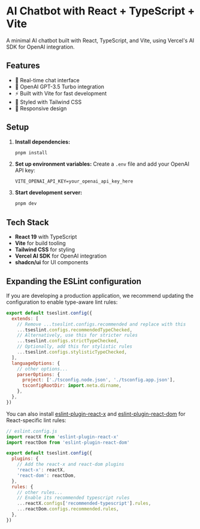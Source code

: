 # AI Chatbot with React + TypeScript + Vite

A minimal AI chatbot built with React, TypeScript, and Vite, using Vercel's AI SDK for OpenAI integration.

## Features

- 💬 Real-time chat interface
- 🤖 OpenAI GPT-3.5 Turbo integration
- ⚡ Built with Vite for fast development
- 🎨 Styled with Tailwind CSS
- 📱 Responsive design

## Setup

1. **Install dependencies:**

   ```bash
   pnpm install
   ```

2. **Set up environment variables:**
   Create a `.env` file and add your OpenAI API key:

   ```
   VITE_OPENAI_API_KEY=your_openai_api_key_here
   ```

3. **Start development server:**
   ```bash
   pnpm dev
   ```

## Tech Stack

- **React 19** with TypeScript
- **Vite** for build tooling
- **Tailwind CSS** for styling
- **Vercel AI SDK** for OpenAI integration
- **shadcn/ui** for UI components

## Expanding the ESLint configuration

If you are developing a production application, we recommend updating the configuration to enable type-aware lint rules:

```js
export default tseslint.config({
  extends: [
    // Remove ...tseslint.configs.recommended and replace with this
    ...tseslint.configs.recommendedTypeChecked,
    // Alternatively, use this for stricter rules
    ...tseslint.configs.strictTypeChecked,
    // Optionally, add this for stylistic rules
    ...tseslint.configs.stylisticTypeChecked,
  ],
  languageOptions: {
    // other options...
    parserOptions: {
      project: ['./tsconfig.node.json', './tsconfig.app.json'],
      tsconfigRootDir: import.meta.dirname,
    },
  },
})
```

You can also install [eslint-plugin-react-x](https://github.com/Rel1cx/eslint-react/tree/main/packages/plugins/eslint-plugin-react-x) and [eslint-plugin-react-dom](https://github.com/Rel1cx/eslint-react/tree/main/packages/plugins/eslint-plugin-react-dom) for React-specific lint rules:

```js
// eslint.config.js
import reactX from 'eslint-plugin-react-x'
import reactDom from 'eslint-plugin-react-dom'

export default tseslint.config({
  plugins: {
    // Add the react-x and react-dom plugins
    'react-x': reactX,
    'react-dom': reactDom,
  },
  rules: {
    // other rules...
    // Enable its recommended typescript rules
    ...reactX.configs['recommended-typescript'].rules,
    ...reactDom.configs.recommended.rules,
  },
})
```
